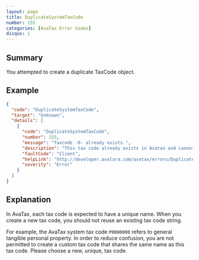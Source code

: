 ```yaml
---
layout: page
title: DuplicateSystemTaxCode
number: 155
categories: [AvaTax Error Codes]
disqus: 1
---
```


## Summary

You attempted to create a duplicate TaxCode object.

## Example

```json
{
  "code": "DuplicateSystemTaxCode",
  "target": "Unknown",
  "details": [
    {
      "code": "DuplicateSystemTaxCode",
      "number": 155,
      "message": "Taxcode -0- already exists.",
      "description": "This tax code already exists in Avatax and cannot be duplicated. Please designate a different tax code identifier.",
      "faultCode": "Client",
      "helpLink": "http://developer.avalara.com/avatax/errors/DuplicateSystemTaxCode",
      "severity": "Error"
    }
  ]
}
```

## Explanation

In AvaTax, each tax code is expected to have a unique name.  When you create a new tax code, you should not reuse an existing tax code string.

For example, the AvaTax system tax code `P0000000` refers to general tangible personal property.  In order to reduce confusion, you are not permitted to create a custom tax code that shares the same name as this tax code.  Please choose a new, unique, tax code.
